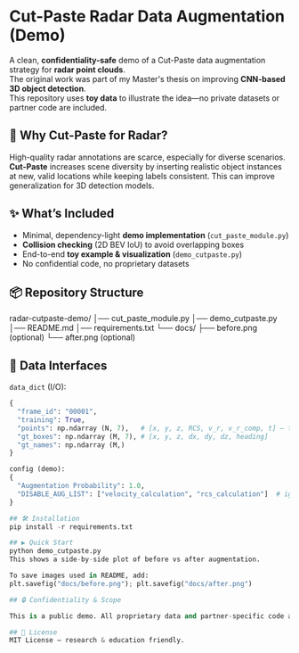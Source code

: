# Cut-Paste Radar Data Augmentation (Demo)

A clean, **confidentiality-safe** demo of a Cut-Paste data augmentation strategy for **radar point clouds**.  
The original work was part of my Master's thesis on improving **CNN-based 3D object detection**.  
This repository uses **toy data** to illustrate the idea—no private datasets or partner code are included.

## 🚦 Why Cut-Paste for Radar?
High-quality radar annotations are scarce, especially for diverse scenarios.
**Cut-Paste** increases scene diversity by inserting realistic object instances at new, valid locations while keeping labels consistent.
This can improve generalization for 3D detection models.

## ✨ What’s Included
- Minimal, dependency-light **demo implementation** (`cut_paste_module.py`)
- **Collision checking** (2D BEV IoU) to avoid overlapping boxes
- End-to-end **toy example & visualization** (`demo_cutpaste.py`)
- No confidential code, no proprietary datasets

## 📦 Repository Structure
radar-cutpaste-demo/
│── cut_paste_module.py
│── demo_cutpaste.py
│── README.md
│── requirements.txt
  └── docs/
├── before.png (optional)
  └── after.png (optional)

## 🧩 Data Interfaces
`data_dict` (I/O):
```python
{
  "frame_id": "00001",
  "training": True,
  "points": np.ndarray (N, 7),   # [x, y, z, RCS, v_r, v_r_comp, t] — toy values in demo
  "gt_boxes": np.ndarray (M, 7), # [x, y, z, dx, dy, dz, heading]
  "gt_names": np.ndarray (M,)
}

config (demo):
{
  "Augmentation Probability": 1.0,
  "DISABLE_AUG_LIST": ["velocity_calculation", "rcs_calculation"]  # ignored in demo
}

## 🛠 Installation
pip install -r requirements.txt

## ▶️ Quick Start
python demo_cutpaste.py
This shows a side-by-side plot of before vs after augmentation.

To save images used in README, add:
plt.savefig("docs/before.png"); plt.savefig("docs/after.png")

## 🔒 Confidentiality & Scope

This is a public demo. All proprietary data and partner-specific code are removed or replaced by synthetic examples. Licensed under MIT.

## 📄 License
MIT License — research & education friendly.

